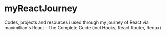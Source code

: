 # myReactJourney
Codes, projects and resources i used through my journey of React via maximillian's  React - The Complete Guide (incl Hooks, React Router, Redux)
